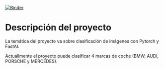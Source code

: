 [![Binder](https://mybinder.org/badge_logo.svg)](https://mybinder.org/v2/gh/AntonioRG00/CarClassify-Pytorch-FastAI/HEAD)

# Descripción del proyecto

La temática del proyecto va sobre clasificación de imágenes con Pytorch y FastAI.

Actualimente el proyecto puede clasificar 4 marcas de coche (BMW, AUDI, PORSCHE y MERCEDES).
